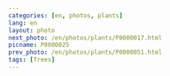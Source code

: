 ```yaml
---
categories: [en, photos, plants]
lang: en
layout: photo
next_photo: /en/photos/plants/P0000017.html
picname: P0000025
prev_photo: /en/photos/plants/P0000051.html
tags: [Trees]
---
```

